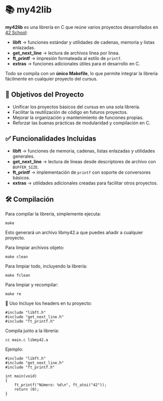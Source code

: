 # 📚 my42lib

**my42lib** es una librería en C que reúne varios proyectos desarrollados en [42 School](https://42.fr):  
- **libft** → funciones estándar y utilidades de cadenas, memoria y listas enlazadas.  
- **get_next_line** → lectura de archivos línea por línea.  
- **ft_printf** → impresión formateada al estilo de `printf`.  
- **extras** → funciones adicionales útiles para el desarrollo en C.  

Todo se compila con un **único Makefile**, lo que permite integrar la librería fácilmente en cualquier proyecto del cursus.

## 🧠 Objetivos del Proyecto

- Unificar los proyectos básicos del cursus en una sola librería.
- Facilitar la reutilización de código en futuros proyectos.
- Mejorar la organización y mantenimiento de funciones propias.
- Reforzar las buenas prácticas de modularidad y compilación en C.


## ✅ Funcionalidades Incluidas

- **libft** → funciones de memoria, cadenas, listas enlazadas y utilidades generales.  
- **get_next_line** → lectura de líneas desde descriptores de archivo con `BUFFER_SIZE`.  
- **ft_printf** → implementación de `printf` con soporte de conversores básicos.  
- **extras** → utilidades adicionales creadas para facilitar otros proyectos.  


## 🛠️ Compilación

Para compilar la librería, simplemente ejecuta:
```
make
```
Esto generará un archivo libmy42.a que puedes añadir a cualquier proyecto.

Para limpiar archivos objeto:
```
make clean
```
Para limpiar todo, incluyendo la librería:
```
make fclean
```
Para limpiar y recompilar:
```
make re
```
📌 Uso
Incluye los headers en tu proyecto:
```
#include "libft.h"
#include "get_next_line.h"
#include "ft_printf.h"
```
Compila junto a la librería:
```
cc main.c libmy42.a
```
Ejemplo:
```
#include "libft.h"
#include "get_next_line.h"
#include "ft_printf.h"

int main(void)
{
    ft_printf("Número: %d\n", ft_atoi("42"));
    return (0);
}
```
